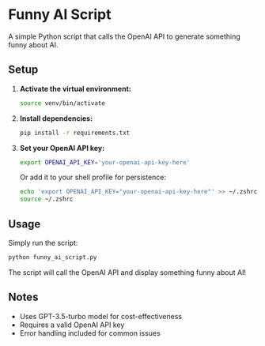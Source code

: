 # Funny AI Script

A simple Python script that calls the OpenAI API to generate something funny about AI.

## Setup

1. **Activate the virtual environment:**
   ```bash
   source venv/bin/activate
   ```

2. **Install dependencies:**
   ```bash
   pip install -r requirements.txt
   ```

3. **Set your OpenAI API key:**
   ```bash
   export OPENAI_API_KEY='your-openai-api-key-here'
   ```
   
   Or add it to your shell profile for persistence:
   ```bash
   echo 'export OPENAI_API_KEY="your-openai-api-key-here"' >> ~/.zshrc
   source ~/.zshrc
   ```

## Usage

Simply run the script:

```bash
python funny_ai_script.py
```

The script will call the OpenAI API and display something funny about AI!

## Notes

- Uses GPT-3.5-turbo model for cost-effectiveness
- Requires a valid OpenAI API key
- Error handling included for common issues 